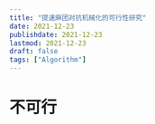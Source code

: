 ```yaml
---
title: "提速麻团对抗机械化的可行性研究"
date: 2021-12-23
publishdate: 2021-12-23
lastmod: 2021-12-23
draft: false
tags: ["Algorithm"]
---
```


# 不可行
